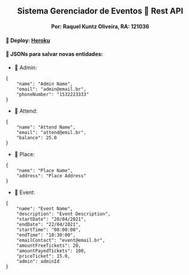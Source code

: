 <h2 align="center">Sistema Gerenciador de Eventos 🎫 Rest API</h1>
<h4 align="center">Por: Raquel Kuntz Oliveira, RA: 121036</h1>

#### 🔗 Deploy: [Heroku](event-rest-api.herokuapp.com/)

#### 💾 JSONs para salvar novas entidades:
- 👤 Admin:
```
{
    "name": "Admin Name",
    "email": "admin@email.br",
    "phoneNumber": "1532223333"
}
```
- 👤 Attend:
```
{
    "name": "Attend Name",
    "email": "attend@emil.br",
    "balance": 25.0
}
```
- 📌 Place:
```
{
    "name": "Place Name",
    "address": "Place Address"
}
```
- 🎫 Event:
```
{
    "name": "Event Name",
    "description": "Event Description",
    "startDate": "20/04/2021",
    "endDate": "22/04/2021",
    "startTime": "08:00:00",
    "endTime": "10:30:00",
    "emailContact": "event@email.br",
    "amountFreeTickets": 20,
    "amountPayedTickets": 100,
    "priceTicket": 15.0,
    "admin": adminId
}
```
